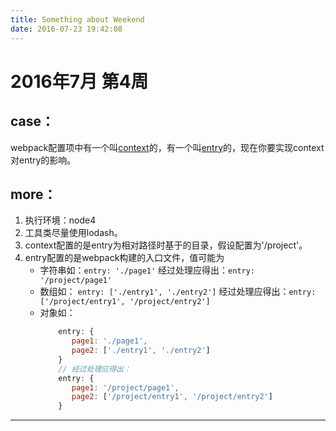 ```yaml
---
title: Something about Weekend
date: 2016-07-23 19:42:08
---
```


# 2016年7月 第4周
## case： 
webpack配置项中有一个叫[context]的，有一个叫[entry]的，现在你要实现context对entry的影响。
## more： 
1. 执行环境：node4
2. 工具类尽量使用lodash。
3. context配置的是entry为相对路径时基于的目录，假设配置为'/project'。
4. entry配置的是webpack构建的入口文件，值可能为
	* 字符串如：`entry: './page1'` 经过处理应得出：`entry: '/project/page1'`
	* 数组如： `entry: ['./entry1', './entry2']` 经过处理应得出：`entry: ['/project/entry1', '/project/entry2']`
	* 对象如： 
		```js
			entry: {
			   page1: './page1',
			   page2: ['./entry1', './entry2']
			}
			// 经过处理应得出： 
			entry: {
			   page1: '/project/page1',
			   page2: ['/project/entry1', '/project/entry2']
			}
		```


[entry]:https://webpack.github.io/docs/configuration.html#entry
[context]:https://webpack.github.io/docs/configuration.html#context

****



